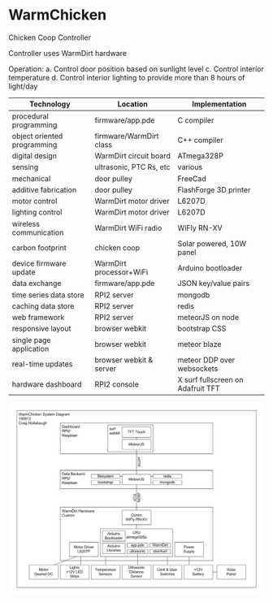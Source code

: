 WarmChicken
===========

Chicken Coop Controller

Controller uses WarmDirt hardware

Operation:
a. Control door position based on sunlight level
c. Control interior temperature
d. Control interior lighting to provide more than 8 hours of light/day



|Technology         |Location                   |Implementation |
|-------------------|---------------------------|---------------|
|procedural programming         |firmware/app.pde           |C compiler     |
|object oriented programming    |firmware/WarmDirt class    |C++ compiler   |
|digital design                 |WarmDirt circuit board     |ATmega328P        |
|sensing                        |ultrasonic, PTC Rs, etc    |various        |
|mechanical                     |door pulley                |FreeCad        |
|additive fabrication           |door pulley                |FlashForge 3D printer |
|motor control                  |WarmDirt motor driver      |L6207D         |
|lighting control               |WarmDirt motor driver      |L6207D         |
|wireless communication         |WarmDirt WiFi radio        |WiFly RN-XV    |
|carbon footprint               |chicken coop               |Solar powered, 10W panel  |
|device firmware update         |WarmDirt processor+WiFi    |Arduino bootloader|
|data exchange                  |firmware/app.pde           |JSON key/value pairs|
|time series data store         |RPI2 server                |mongodb        |
|caching data store             |RPI2 server                |redis          |
|web framework                  |RPI2 server                |meteorJS on node      |
|responsive layout              |browser webkit             |bootstrap CSS  |
|single page application        |browser webkit             |meteor blaze   |
|real-time updates              |browser webkit & server    |meteor DDP over websockets |
|hardware dashboard             |RPI2 console               |X surf fullscreen on Adafruit TFT|



<img src='https://raw.githubusercontent.com/holla2040/WarmChicken/master/design/WarmChicken%20Architecture.png'>

